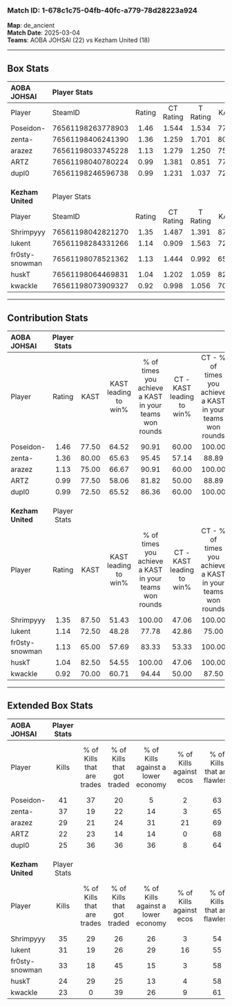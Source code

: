### Match ID: 1-678c1c75-04fb-40fc-a779-78d28223a924  
**Map**: de_ancient  
**Match Date**: 2025-03-04  
**Teams**: AOBA JOHSAI (22) vs Kezham United (18)  

---  

## Box Stats  

| **AOBA JOHSAI**   | Player Stats      |        |           |          |       |       |       |         |        |      |     |
| :- | :- | :-: | :-: | :-: | :-: | :-: | :-: | :-: | :-: | :-: | :-: |
| Player            | SteamID           | Rating | CT Rating | T Rating | KAST  |  ADR  | Kills | Assists | Deaths | K/D  | HS% |
| Poseidon-         | 76561198263778903 |  1.46  |   1.544   |  1.534   | 77.50 | 88.9  |  41   |    8    |   27   | 1.52 | 51  |
| zenta-            | 76561198406241390 |  1.36  |   1.259   |  1.701   | 80.00 | 106.0 |  37   |   16    |   35   | 1.06 | 59  |
| arazez            | 76561198033745228 |  1.13  |   1.279   |  1.250   | 75.00 | 79.3  |  29   |    9    |   29   | 1.00 | 17  |
| ARTZ              | 76561198040780224 |  0.99  |   1.381   |  0.851   | 77.50 | 64.1  |  22   |    8    |   25   | 0.88 | 68  |
| dupl0             | 76561198246596738 |  0.99  |   1.231   |  1.037   | 72.50 | 72.8  |  25   |   12    |   30   | 0.83 | 56  |
|                   |                   |        |           |          |       |       |       |         |        |      |     |
|                   |                   |        |           |          |       |       |       |         |        |      |     |
|                   |                   |        |           |          |       |       |       |         |        |      |     |
| **Kezham United** | Player Stats      |        |           |          |       |       |       |         |        |      |     |
| Player            | SteamID           | Rating | CT Rating | T Rating | KAST  |  ADR  | Kills | Assists | Deaths | K/D  | HS% |
| Shrimpyyy         | 76561198042821270 |  1.35  |   1.487   |  1.391   | 87.50 | 88.6  |  35   |   10    |   31   | 1.13 | 48  |
| lukent            | 76561198284331266 |  1.14  |   0.909   |  1.563   | 72.50 | 78.4  |  31   |    6    |   29   | 1.07 | 48  |
| fr0sty-snowman    | 76561198078521362 |  1.13  |   1.444   |  0.992   | 65.00 | 94.2  |  33   |    9    |   33   | 1.00 | 30  |
| huskT             | 76561198064469831 |  1.04  |   1.202   |  1.059   | 82.50 | 69.7  |  24   |   14    |   30   | 0.80 | 66  |
| kwackle           | 76561198073909327 |  0.92  |   0.998   |  1.056   | 70.00 | 72.4  |  23   |   12    |   31   | 0.74 | 34  |
---  

## Contribution Stats  

| **AOBA JOHSAI**   | Player Stats |       |                      |                                                        |                           |                                                             |                          |                                                            |
| :- | :-: | :-: | :-: | :-: | :-: | :-: | :-: | :-: |
| Player            |    Rating    | KAST  | KAST leading to win% | % of times you achieve a KAST in your teams won rounds | CT - KAST leading to win% | CT - % of times you achieve a KAST in your teams won rounds | T - KAST leading to win% | T - % of times you achieve a KAST in your teams won rounds |
| Poseidon-         |     1.46     | 77.50 |        64.52         |                         90.91                          |           60.00           |                           100.00                            |          68.75           |                           84.62                            |
| zenta-            |     1.36     | 80.00 |        65.63         |                         95.45                          |           57.14           |                            88.89                            |          72.22           |                           100.00                           |
| arazez            |     1.13     | 75.00 |        66.67         |                         90.91                          |           60.00           |                           100.00                            |          73.33           |                           84.62                            |
| ARTZ              |     0.99     | 77.50 |        58.06         |                         81.82                          |           50.00           |                            88.89                            |          66.67           |                           76.92                            |
| dupl0             |     0.99     | 72.50 |        65.52         |                         86.36                          |           60.00           |                           100.00                            |          71.43           |                           76.92                            |
|                   |              |       |                      |                                                        |                           |                                                             |                          |                                                            |
|                   |              |       |                      |                                                        |                           |                                                             |                          |                                                            |
|                   |              |       |                      |                                                        |                           |                                                             |                          |                                                            |
| **Kezham United** | Player Stats |       |                      |                                                        |                           |                                                             |                          |                                                            |
| Player            |    Rating    | KAST  | KAST leading to win% | % of times you achieve a KAST in your teams won rounds | CT - KAST leading to win% | CT - % of times you achieve a KAST in your teams won rounds | T - KAST leading to win% | T - % of times you achieve a KAST in your teams won rounds |
| Shrimpyyy         |     1.35     | 87.50 |        51.43         |                         100.00                         |           47.06           |                           100.00                            |          55.56           |                           100.00                           |
| lukent            |     1.14     | 72.50 |        48.28         |                         77.78                          |           42.86           |                            75.00                            |          53.33           |                           80.00                            |
| fr0sty-snowman    |     1.13     | 65.00 |        57.69         |                         83.33                          |           53.33           |                           100.00                            |          63.64           |                           70.00                            |
| huskT             |     1.04     | 82.50 |        54.55         |                         100.00                         |           47.06           |                           100.00                            |          62.50           |                           100.00                           |
| kwackle           |     0.92     | 70.00 |        60.71         |                         94.44                          |           50.00           |                            87.50                            |          71.43           |                           100.00                           |
---  

## Extended Box Stats  

| **AOBA JOHSAI**   | Player Stats |                            |                            |                                    |                         |                              |                                 |        |                             |                                     |                          |                               |                            |
| :- | :-: | :-: | :-: | :-: | :-: | :-: | :-: | :-: | :-: | :-: | :-: | :-: | :-: |
| Player            |    Kills     | % of Kills that are trades | % of Kills that got traded | % of Kills against a lower economy | % of Kills against ecos | % of Kills that are flawless | % of Kills that are close duels | Deaths | % of Deaths that get traded | % of Deaths against a lower economy | % of Deaths against ecos | % of Deaths that are flawless | % of Deaths that are close |
| Poseidon-         |      41      |             37             |             20             |                 5                  |            2            |              63              |                5                |   27   |             26              |                 11                  |            0             |              59               |             4              |
| zenta-            |      37      |             19             |             22             |                 14                 |            3            |              65              |                5                |   35   |             29              |                 14                  |            6             |              57               |             3              |
| arazez            |      29      |             21             |             24             |                 31                 |           21            |              69              |                3                |   29   |             38              |                 10                  |            3             |              69               |             10             |
| ARTZ              |      22      |             23             |             14             |                 14                 |            0            |              68              |                5                |   25   |             36              |                  8                  |            0             |              64               |             16             |
| dupl0             |      25      |             36             |             36             |                 36                 |            8            |              64              |               16                |   30   |             33              |                 10                  |            3             |              47               |             20             |
|                   |              |                            |                            |                                    |                         |                              |                                 |        |                             |                                     |                          |                               |                            |
|                   |              |                            |                            |                                    |                         |                              |                                 |        |                             |                                     |                          |                               |                            |
|                   |              |                            |                            |                                    |                         |                              |                                 |        |                             |                                     |                          |                               |                            |
| **Kezham United** | Player Stats |                            |                            |                                    |                         |                              |                                 |        |                             |                                     |                          |                               |                            |
| Player            |    Kills     | % of Kills that are trades | % of Kills that got traded | % of Kills against a lower economy | % of Kills against ecos | % of Kills that are flawless | % of Kills that are close duels | Deaths | % of Deaths that get traded | % of Deaths against a lower economy | % of Deaths against ecos | % of Deaths that are flawless | % of Deaths that are close |
| Shrimpyyy         |      35      |             29             |             26             |                 26                 |            3            |              54              |                9                |   31   |             19              |                 13                  |            3             |              65               |             10             |
| lukent            |      31      |             19             |             26             |                 29                 |           16            |              55              |               10                |   29   |             24              |                 17                  |            7             |              83               |             7              |
| fr0sty-snowman    |      33      |             18             |             45             |                 15                 |            3            |              58              |               21                |   33   |             21              |                 15                  |            3             |              67               |             6              |
| huskT             |      24      |             29             |             25             |                 13                 |            4            |              58              |                4                |   30   |             23              |                 13                  |            3             |              57               |             7              |
| kwackle           |      23      |             0              |             39             |                 26                 |            9            |              61              |                4                |   31   |             26              |                 19                  |            6             |              61               |             3              |
